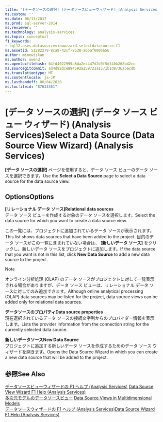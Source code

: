 ```yaml
---
title: '[データソースの選択] (データソースビューウィザード) (Analysis Services) |Microsoft Docs'
ms.custom: ''
ms.date: 06/13/2017
ms.prod: sql-server-2014
ms.reviewer: ''
ms.technology: analysis-services
ms.topic: conceptual
f1_keywords:
- sql12.asvs.datasourceviewwizard.selectdatasource.f1
ms.assetid: 51282270-8ca8-42cf-8538-a6baf0006656
author: minewiskan
ms.author: owend
ms.openlocfilehash: 04fd4022995a8da2ec447d2d9f5d540b268b42cc
ms.sourcegitcommit: ad4d92dce894592a259721a1571b1d8736abacdb
ms.translationtype: MT
ms.contentlocale: ja-JP
ms.lasthandoff: 08/04/2020
ms.locfileid: "87633361"
---
```

# <a name="select-a-data-source-data-source-view-wizard-analysis-services"></a><span data-ttu-id="bac9e-102">[データ ソースの選択] (データ ソース ビュー ウィザード) (Analysis Services)</span><span class="sxs-lookup"><span data-stu-id="bac9e-102">Select a Data Source (Data Source View Wizard) (Analysis Services)</span></span>
  <span data-ttu-id="bac9e-103">**[データ ソースの選択]** ページを使用すると、データ ソース ビューのデータ ソースを選択できます。</span><span class="sxs-lookup"><span data-stu-id="bac9e-103">Use the **Select a Data Source** page to select a data source for the data source view.</span></span>  
  
## <a name="options"></a><span data-ttu-id="bac9e-104">Options</span><span class="sxs-lookup"><span data-stu-id="bac9e-104">Options</span></span>  
 <span data-ttu-id="bac9e-105">**[リレーショナル データ ソース]**</span><span class="sxs-lookup"><span data-stu-id="bac9e-105">**Relational data sources**</span></span>  
 <span data-ttu-id="bac9e-106">データ ソース ビューを作成する対象のデータ ソースを選択します。</span><span class="sxs-lookup"><span data-stu-id="bac9e-106">Select the data source for which you want to create a data source view.</span></span>  
  
 <span data-ttu-id="bac9e-107">この一覧には、プロジェクトに追加されているデータ ソースが表示されます。</span><span class="sxs-lookup"><span data-stu-id="bac9e-107">This list shows data sources that have been added to the project.</span></span> <span data-ttu-id="bac9e-108">目的のデータ ソースがこの一覧に含まれていない場合は、 **[新しいデータ ソース]** をクリックし、新しいデータ ソースをプロジェクトに追加します。</span><span class="sxs-lookup"><span data-stu-id="bac9e-108">If the data source that you want is not in this list, click **New Data Source** to add a new data source to the project.</span></span>  
  
> [!NOTE]  
>  <span data-ttu-id="bac9e-109">オンライン分析処理 (OLAP) のデータ ソースがプロジェクトに対して一覧表示される場合がありますが、データ ソース ビューは、リレーショナル データ ソースに対してのみ追加できます。</span><span class="sxs-lookup"><span data-stu-id="bac9e-109">Although online analytical processing (OLAP) data sources may be listed for the project, data source views can be added only for relational data sources.</span></span>  
  
 <span data-ttu-id="bac9e-110">**データソースのプロパティ**</span><span class="sxs-lookup"><span data-stu-id="bac9e-110">**Data source properties**</span></span>  
 <span data-ttu-id="bac9e-111">現在選択されているデータ ソースの接続文字列からのプロバイダー情報を表示します。</span><span class="sxs-lookup"><span data-stu-id="bac9e-111">Lists the provider information from the connection string for the currently selected data source.</span></span>  
  
 <span data-ttu-id="bac9e-112">**新しいデータソース**</span><span class="sxs-lookup"><span data-stu-id="bac9e-112">**New Data Source**</span></span>  
 <span data-ttu-id="bac9e-113">プロジェクトに追加する新しいデータ ソースを作成するためのデータ ソース ウィザードを開きます。</span><span class="sxs-lookup"><span data-stu-id="bac9e-113">Opens the Data Source Wizard in which you can create a new data source that will be added to the project.</span></span>  
  
## <a name="see-also"></a><span data-ttu-id="bac9e-114">参照</span><span class="sxs-lookup"><span data-stu-id="bac9e-114">See Also</span></span>  
 <span data-ttu-id="bac9e-115">[データソースビューウィザードの F1 ヘルプ &#40;Analysis Services&#41;](data-source-view-wizard-f1-help-analysis-services.md) </span><span class="sxs-lookup"><span data-stu-id="bac9e-115">[Data Source View Wizard F1 Help &#40;Analysis Services&#41;](data-source-view-wizard-f1-help-analysis-services.md) </span></span>  
 <span data-ttu-id="bac9e-116">[多次元モデルのデータソースビュー](multidimensional-models/data-source-views-in-multidimensional-models.md) </span><span class="sxs-lookup"><span data-stu-id="bac9e-116">[Data Source Views in Multidimensional Models](multidimensional-models/data-source-views-in-multidimensional-models.md) </span></span>  
 [<span data-ttu-id="bac9e-117">データソースウィザードの F1 ヘルプ &#40;Analysis Services&#41;</span><span class="sxs-lookup"><span data-stu-id="bac9e-117">Data Source Wizard F1 Help &#40;Analysis Services&#41;</span></span>](data-source-wizard-f1-help-analysis-services.md)  
  
  
